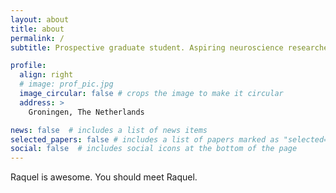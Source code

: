 ```yaml
---
layout: about
title: about
permalink: /
subtitle: Prospective graduate student. Aspiring neuroscience researcher. # <a href='#'>Affiliations</a>. Address. Contacts. Moto. Etc.

profile:
  align: right
  # image: prof_pic.jpg
  image_circular: false # crops the image to make it circular
  address: >
    Groningen, The Netherlands

news: false  # includes a list of news items
selected_papers: false # includes a list of papers marked as "selected={true}"
social: false  # includes social icons at the bottom of the page
---
```


Raquel is awesome. You should meet Raquel.
